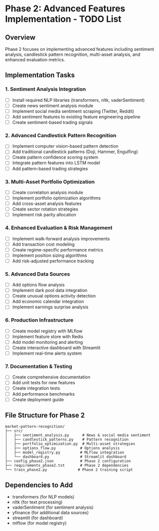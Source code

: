 # Phase 2: Advanced Features Implementation - TODO List

## Overview
Phase 2 focuses on implementing advanced features including sentiment analysis, candlestick pattern recognition, multi-asset analysis, and enhanced evaluation metrics.

## Implementation Tasks

### 1. Sentiment Analysis Integration
- [ ] Install required NLP libraries (transformers, nltk, vaderSentiment)
- [ ] Create news sentiment analysis module
- [ ] Implement social media sentiment scraping (Twitter, Reddit)
- [ ] Add sentiment features to existing feature engineering pipeline
- [ ] Create sentiment-based trading signals

### 2. Advanced Candlestick Pattern Recognition
- [ ] Implement computer vision-based pattern detection
- [ ] Add traditional candlestick patterns (Doji, Hammer, Engulfing)
- [ ] Create pattern confidence scoring system
- [ ] Integrate pattern features into LSTM model
- [ ] Add pattern-based trading strategies

### 3. Multi-Asset Portfolio Optimization
- [ ] Create correlation analysis module
- [ ] Implement portfolio optimization algorithms
- [ ] Add cross-asset analysis features
- [ ] Create sector rotation strategies
- [ ] Implement risk parity allocation

### 4. Enhanced Evaluation & Risk Management
- [ ] Implement walk-forward analysis improvements
- [ ] Add transaction cost modeling
- [ ] Create regime-specific performance metrics
- [ ] Implement position sizing algorithms
- [ ] Add risk-adjusted performance tracking

### 5. Advanced Data Sources
- [ ] Add options flow analysis
- [ ] Implement dark pool data integration
- [ ] Create unusual options activity detection
- [ ] Add economic calendar integration
- [ ] Implement earnings surprise analysis

### 6. Production Infrastructure
- [ ] Create model registry with MLflow
- [ ] Implement feature store with Redis
- [ ] Add model monitoring and alerting
- [ ] Create interactive dashboard with Streamlit
- [ ] Implement real-time alerts system

### 7. Documentation & Testing
- [ ] Create comprehensive documentation
- [ ] Add unit tests for new features
- [ ] Create integration tests
- [ ] Add performance benchmarks
- [ ] Create deployment guide

## File Structure for Phase 2
```
market-pattern-recognition/
├── src/
│   ├── sentiment_analysis.py      # News & social media sentiment
│   ├── candlestick_patterns.py    # Pattern recognition
│   ├── portfolio_optimization.py  # Multi-asset strategies
│   ├── options_flow.py           # Options analysis
│   ├── model_registry.py         # MLflow integration
│   └── dashboard.py              # Streamlit dashboard
├── config_phase2.json            # Phase 2 configuration
├── requirements_phase2.txt       # Phase 2 dependencies
└── train_phase2.py              # Phase 2 training script
```

## Dependencies to Add
- transformers (for NLP models)
- nltk (for text processing)
- vaderSentiment (for sentiment analysis)
- yfinance (for additional data sources)
- streamlit (for dashboard)
- mlflow (for model registry)
